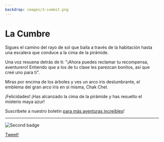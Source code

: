 ```yaml
---
backdrop: images/3-summit.png
---
```


# La Cumbre

Sigues el camino del rayo de sol que baila a través de la habitación hasta una escalera que conduce a la cima de la pirámide.

Una voz resuena detrás de ti: "¡Ahora puedes reclamar tu recompensa, aventurero! Entiendo que a los de tu clase les parezcan bonitos, así que creé uno para ti".

Miras por encima de los árboles y ves un arco iris deslumbrante, el emblema del gran arco iris en sí misma, Chak Chel.

¡Felicidades! ¡Has alcanzado la cima de la pirámide y has resuelto el misterio maya azur!

Suscríbete a nuestro boletín <a
           href = "https://azure.microsoft.com/resources/join-the-azure-developer-community?WT.mc_id=mayamystery-newsletter-jelooper"
           target = "_blank">para más aventuras increíbles</a>!

<hr class="m-5"/>

![Second badge](/images/badge3.png)

[Tweet!](https://twitter.com/intent/tweet?url=https%3A%2F%2Faka.ms/AzureMayaMystery&hashtags=AzureMayaMystery&text=I%20reached%20the%20summit%20of%20the%20Azure%20Maya%20Mystery%20pyramid!%20%20Discover%20the%20adventure!)

